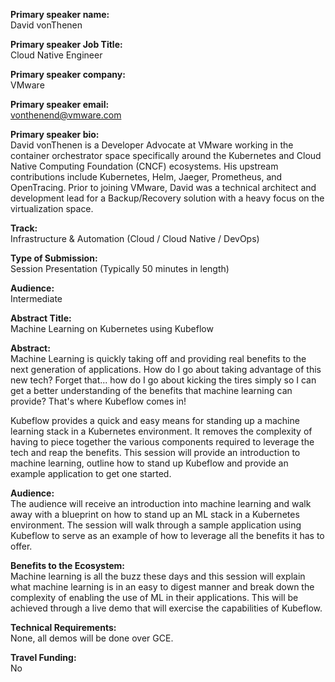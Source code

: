 **Primary speaker name:**  
David vonThenen

**Primary speaker Job Title:**  
Cloud Native Engineer

**Primary speaker company:**  
VMware

**Primary speaker email:**  
vonthenend@vmware.com

**Primary speaker bio:**  
David vonThenen is a Developer Advocate at VMware working in the container orchestrator space specifically around the Kubernetes and Cloud Native Computing Foundation (CNCF) ecosystems. His upstream contributions include Kubernetes, Helm, Jaeger, Prometheus, and OpenTracing. Prior to joining VMware, David was a technical architect and development lead for a Backup/Recovery solution with a heavy focus on the virtualization space.

**Track:**  
Infrastructure & Automation (Cloud / Cloud Native / DevOps)

**Type of Submission:**  
Session Presentation (Typically 50 minutes in length)

**Audience:**  
Intermediate

**Abstract Title:**  
Machine Learning on Kubernetes using Kubeflow

**Abstract:**  
Machine Learning is quickly taking off and providing real benefits to the next generation of applications. How do I go about taking advantage of this new tech? Forget that... how do I go about kicking the tires simply so I can get a better understanding of the benefits that machine learning can provide? That's where Kubeflow comes in!

Kubeflow provides a quick and easy means for standing up a machine learning stack in a Kubernetes environment. It removes the complexity of having to piece together the various components required to leverage the tech and reap the benefits. This session will provide an introduction to machine learning, outline how to stand up Kubeflow and provide an example application to get one started.

**Audience:**  
The audience will receive an introduction into machine learning and walk away with a blueprint on how to stand up an ML stack in a Kubernetes environment. The session will walk through a sample application using Kubeflow to serve as an example of how to leverage all the benefits it has to offer.

**Benefits to the Ecosystem:**  
Machine learning is all the buzz these days and this session will explain what machine learning is in an easy to digest manner and break down the complexity of enabling the use of ML in their applications. This will be achieved through a live demo that will exercise the capabilities of Kubeflow.

**Technical Requirements:**  
None, all demos will be done over GCE.

**Travel Funding:**  
No
